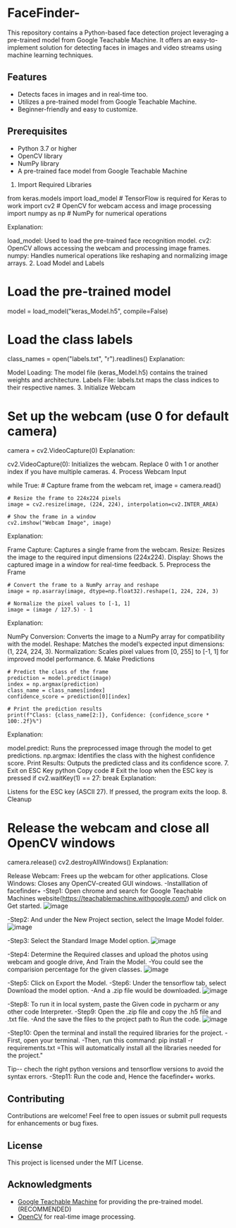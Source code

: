 # FaceFinder-
This repository contains a Python-based face detection project leveraging a pre-trained model from Google Teachable Machine. It offers an easy-to-implement solution for detecting faces in images and video streams using machine learning techniques.

## Features
- Detects faces in images and in real-time too.
- Utilizes a pre-trained model from Google Teachable Machine.
- Beginner-friendly and easy to customize.


## Prerequisites
- Python 3.7 or higher
- OpenCV library
- NumPy library
- A pre-trained face model from Google Teachable Machine

1. Import Required Libraries

from keras.models import load_model  # TensorFlow is required for Keras to work
import cv2  # OpenCV for webcam access and image processing
import numpy as np  # NumPy for numerical operations

Explanation:

load_model: Used to load the pre-trained face recognition model.
cv2: OpenCV allows accessing the webcam and processing image frames.
numpy: Handles numerical operations like reshaping and normalizing image arrays.
2. Load Model and Labels

# Load the pre-trained model
model = load_model("keras_Model.h5", compile=False)

# Load the class labels
class_names = open("labels.txt", "r").readlines()
Explanation:

Model Loading: The model file (keras_Model.h5) contains the trained weights and architecture.
Labels File: labels.txt maps the class indices to their respective names.
3. Initialize Webcam

# Set up the webcam (use 0 for default camera)
camera = cv2.VideoCapture(0)
Explanation:

cv2.VideoCapture(0): Initializes the webcam. Replace 0 with 1 or another index if you have multiple cameras.
4. Process Webcam Input

while True:
    # Capture frame from the webcam
    ret, image = camera.read()

    # Resize the frame to 224x224 pixels
    image = cv2.resize(image, (224, 224), interpolation=cv2.INTER_AREA)

    # Show the frame in a window
    cv2.imshow("Webcam Image", image)
Explanation:

Frame Capture: Captures a single frame from the webcam.
Resize: Resizes the image to the required input dimensions (224x224).
Display: Shows the captured image in a window for real-time feedback.
5. Preprocess the Frame

    # Convert the frame to a NumPy array and reshape
    image = np.asarray(image, dtype=np.float32).reshape(1, 224, 224, 3)

    # Normalize the pixel values to [-1, 1]
    image = (image / 127.5) - 1
Explanation:

NumPy Conversion: Converts the image to a NumPy array for compatibility with the model.
Reshape: Matches the model’s expected input dimensions: (1, 224, 224, 3).
Normalization: Scales pixel values from [0, 255] to [-1, 1] for improved model performance.
6. Make Predictions

    # Predict the class of the frame
    prediction = model.predict(image)
    index = np.argmax(prediction)
    class_name = class_names[index]
    confidence_score = prediction[0][index]

    # Print the prediction results
    print(f"Class: {class_name[2:]}, Confidence: {confidence_score * 100:.2f}%")
Explanation:

model.predict: Runs the preprocessed image through the model to get predictions.
np.argmax: Identifies the class with the highest confidence score.
Print Results: Outputs the predicted class and its confidence score.
7. Exit on ESC Key
python
Copy code
    # Exit the loop when the ESC key is pressed
    if cv2.waitKey(1) == 27:
        break
Explanation:

Listens for the ESC key (ASCII 27). If pressed, the program exits the loop.
8. Cleanup

# Release the webcam and close all OpenCV windows
camera.release()
cv2.destroyAllWindows()
Explanation:

Release Webcam: Frees up the webcam for other applications.
Close Windows: Closes any OpenCV-created GUI windows.
-Installlation of facefinder+ 
-Step1: Open chrome and search for Google Teachable Machines website(https://teachablemachine.withgoogle.com/) and click on Get started. 
![image](https://github.com/user-attachments/assets/2f789832-b844-4643-a1b8-e20919208c40)

-Step2: And under the New Project section, select the Image Model folder.
![image](https://github.com/user-attachments/assets/a935443e-70b4-4426-b2b7-5372348bc88d)

-Step3: Select the Standard Image Model option.
![image](https://github.com/user-attachments/assets/cf425c7c-d88b-4e0b-8825-cd45890af7e3)

-Step4: Determine the Required classes and upload the photos using webcam and google drive, And Train the Model. 
-You could see the comparision percentage for the given classes.
![image](https://github.com/user-attachments/assets/109f6d41-d457-45f4-bc56-a5a22fb85fb2)

-Step5: Click on Export the Model.
-Step6: Under the tensorflow tab, select Download the model option.
-And a .zip file would be downloaded. 
![image](https://github.com/user-attachments/assets/96d79673-80dc-4494-9fb9-1164397d1675)

-Step8: To run it in local system, paste the Given code in pycharm or any other code Interpreter.
-Step9: Open the .zip file and copy the .h5 file and .txt file.
-And the save the files to the project path to Run the code.
![image](https://github.com/user-attachments/assets/c5a57d45-ebb8-4136-8082-e0e275d8e441)

-Step10: Open the terminal and install the required libraries for the project.
-First, open your terminal. 
-Then, run this command: pip install -r requirements.txt 
=This will automatically install all the libraries needed for the project."

Tip-- chech the right python versions and tensorflow versions to avoid the syntax errors.
-Step11: Run the code and, Hence the facefinder+ works.



## Contributing
Contributions are welcome! Feel free to open issues or submit pull requests for enhancements or bug fixes.


## License
This project is licensed under the MIT License.


## Acknowledgments
- [Google Teachable Machine](https://teachablemachine.withgoogle.com/) for providing the pre-trained model.(RECOMMENDED)
- [OpenCV](https://opencv.org/) for real-time image processing.
